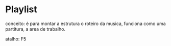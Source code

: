 # Playlist

conceito: é para montar a estrutura o roteiro da musica, funciona como uma partitura, a area de trabalho.

atalho: F5